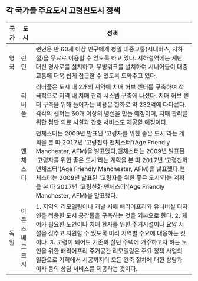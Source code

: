 ## 각 국가들 주요도시 고령친도시 정책

|국가|도시|정책|
|---|---|---|
|영국|런던|런던은 만 60세 이상 인구에게 평일 대중교통(시내버스, 지하철)을 무료로 이용할 수 있도록 하고 있다. 지하철역에는 계단 대신 경사로를 설치하고, 무빙워크를 설치하여 시니어들이 대중교통에 더욱 쉽게 접근할 수 있도록 도와주고 있다.|
|   |리버풀|리버풀은 도시 내 2개의 지역에 치매 허브 센터를 구축하여 적극적으로 지역 내 치매 관리 시스템 구축에 나섰다. 치매 허브 센터 구축을 위해 들어가는 비용은 한화로 약 232억에 다다른다. 각각의 센터는 60개 이상의 병실을 만들 예정이며, 치매 관리를 위한 첨단 의료 시설과 간호 서비스도 제공할 예정이다.|
|   |맨체스터|맨체스터는 2009년 발표된 ‘고령자를 위한 좋은 도시’라는 계획을 본 따 2017년 ‘고령친화 맨체스터’(Age Friendly Manchester, AFM)을 발표했다,맨체스터는 2009년 발표된 ‘고령자를 위한 좋은 도시’라는 계획을 본 따 2017년 ‘고령친화 맨체스터’(Age Friendly Manchester, AFM)을 발표했다.맨체스터는 2009년 발표된 ‘고령자를 위한 좋은 도시’라는 계획을 본 따 2017년 ‘고령친화 맨체스터’(Age Friendly Manchester, AFM)을 발표했다.|
|독일|아른스베르크시|1. 지역의 리모델링이나 개발 시에 배리어프리와 유니버설 디자인을 적용한 도시 공간들을 구축하는 것을 기본으로 한다. 2. 케어가 필요한 노인이나 치매 환자를 위한 주거시설이나 요양 시설을 갖추고 지원할 수 있도록 미리 지역별 수요에 대응하는 것이다. 3. 고령이 되어도 기존의 살던 주택에 거주하고자 하는 노인을 위한 배리어프리 주거공간 리모델링은 주요 정책 사업의 일환으로 기획에서 시공까지의 모든 건축 절차에 대한 상담과 이사 등의 상담 서비스를 제공하는 것이다.|

